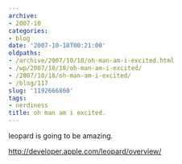 ```yaml
---
archive:
- 2007-10
categories:
- blog
date: '2007-10-18T00:21:00'
oldpaths:
- /archive/2007/10/18/oh-man-am-i-excited.html
- /wp/2007/10/18/oh-man-am-i-excited/
- /2007/10/18/oh-man-am-i-excited/
- /blog/117
slug: '1192666860'
tags:
- nerdiness
title: oh man am i excited.
---
```


leopard is going to be amazing.

http://developer.apple.com/leopard/overview/

